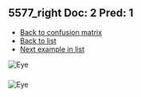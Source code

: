 ## 5577_right Doc: 2 Pred: 1
- [Back to confusion matrix](https://github.com/juliandewit/kaggle_retinopathy/blob/master/matrix.md)
- [Back to list](https://github.com/juliandewit/kaggle_retinopathy/blob/master/lists/21/list.md)
- [Next example in list](https://github.com/juliandewit/kaggle_retinopathy/blob/master/lists/21/55/558_left.md)

![Eye](https://retinopaty.blob.core.windows.net/size1024/5577_right_2.jpeg)

### 

![Eye]()
